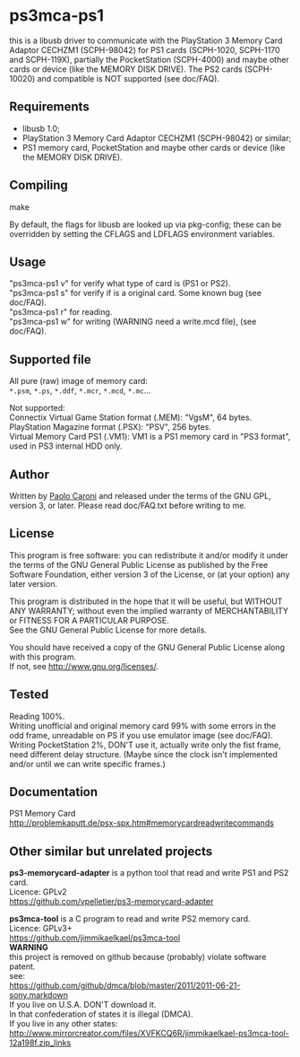 # ps3mca-ps1

this is a libusb driver to communicate with the PlayStation 3 Memory Card Adaptor CECHZM1 (SCPH-98042) for PS1 cards (SCPH-1020, SCPH-1170 and SCPH-119X), partially the PocketStation (SCPH-4000) and maybe other cards or device (like the MEMORY DISK DRIVE).
The PS2 cards (SCPH-10020) and compatible is NOT supported (see doc/FAQ).

## Requirements

* libusb 1.0;
* PlayStation 3 Memory Card Adaptor CECHZM1 (SCPH-98042) or similar;
* PS1 memory card, PocketStation and maybe other cards or device (like the MEMORY DISK DRIVE).

## Compiling

make

By default, the flags for libusb are looked up via pkg-config; these can be overridden by setting the CFLAGS and LDFLAGS environment variables.


## Usage

"ps3mca-ps1 v" for verify what type of card is (PS1 or PS2).<br>
"ps3mca-ps1 s" for verify if is a original card. Some known bug (see doc/FAQ).<br>
"ps3mca-ps1 r" for reading.<br>
"ps3mca-ps1 w" for writing (WARNING need a write.mcd file), (see doc/FAQ).<br>


## Supported file

All pure (raw) image of memory card:  
`*.psm`, `*.ps`, `*.ddf`, `*.mcr`, `*.mcd`, `*.mc`...

Not supported:  
Connectix Virtual Game Station format (.MEM): "VgsM", 64 bytes.  
PlayStation Magazine format (.PSX): "PSV", 256 bytes.  
Virtual Memory Card PS1 (.VM1): VM1 is a PS1 memory card in "PS3 format", used in PS3 internal HDD only.

## Author

Written by [Paolo Caroni](kenren89@gmail.com) and released under the terms of the GNU GPL, version 3, or later.
Please read doc/FAQ.txt before writing to me.

## License

This program is free software: you can redistribute it and/or modify it under the terms  of the GNU General Public License as published by the Free Software Foundation, either version 3 of the License, or (at your option) any later version.

This program is distributed in the hope that it will be useful, but WITHOUT ANY WARRANTY; without even the implied warranty of MERCHANTABILITY or FITNESS FOR A PARTICULAR PURPOSE.  
See the GNU General Public License for more details.

You should have received a copy of the GNU General Public License along with this program.  
If not, see <http://www.gnu.org/licenses/>.

## Tested

Reading 100%.  
Writing unofficial and original memory card 99% with some errors in the odd frame, unreadable on PS if you use emulator image (see doc/FAQ).  
Writing PocketStation 2%, DON'T use it, actually write only the fist frame, need different delay structure. (Maybe since the clock isn't implemented and/or until we can write specific frames.)

## Documentation

PS1 Memory Card  
<http://problemkaputt.de/psx-spx.htm#memorycardreadwritecommands>  

## Other similar but unrelated projects

**ps3-memorycard-adapter** is a python tool that read and write PS1 and PS2 card.  
Licence: GPLv2  
<https://github.com/vpelletier/ps3-memorycard-adapter>  

**ps3mca-tool** is a C program to read and write PS2 memory card.  
Licence: GPLv3+  
<https://github.com/jimmikaelkael/ps3mca-tool>  
**WARNING**  
this project is removed on github because (probably) violate software patent.  
see:  
<https://github.com/github/dmca/blob/master/2011/2011-06-21-sony.markdown>  
If you live on U.S.A. DON'T download it.  
In that confederation of states it is illegal (DMCA).  
If you live in any other states:  
<http://www.mirrorcreator.com/files/XVFKCQ6R/jimmikaelkael-ps3mca-tool-12a198f.zip_links>  
